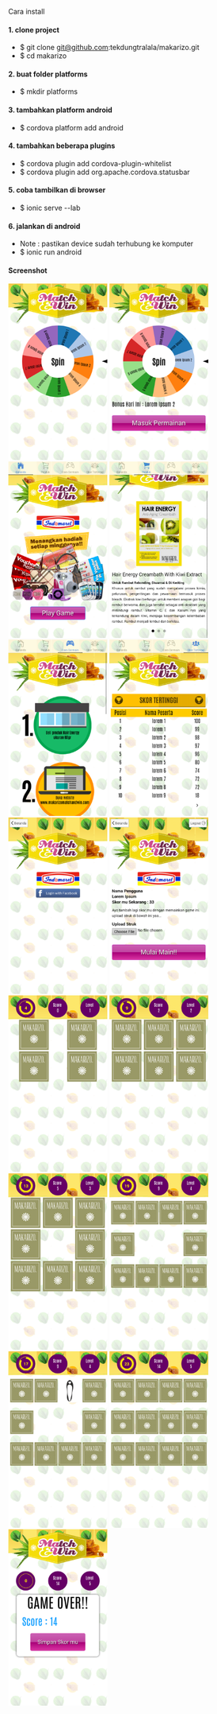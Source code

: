 Cara install 

#### 1. clone project
  * $ git clone git@github.com:tekdungtralala/makarizo.git
  * $ cd makarizo

#### 2. buat folder platforms
  * $ mkdir platforms

#### 3. tambahkan platform android
  * $ cordova platform add android

#### 4. tambahkan beberapa plugins
  * $ cordova plugin add cordova-plugin-whitelist
  * $ cordova plugin add org.apache.cordova.statusbar 

#### 5. coba tambilkan di browser
  * $ ionic serve --lab

#### 6. jalankan di android
  * Note : pastikan device sudah terhubung ke komputer 
  * $ ionic run android


#### Screenshot
<img src="https://raw.githubusercontent.com/tekdungtralala/makarizo/master/screenshot/Screenshot_2015-07-16-09-40-38.png" alt="alt text" width="200" height="355">
<img src="https://raw.githubusercontent.com/tekdungtralala/makarizo/master/screenshot/Screenshot_2015-07-16-09-40-53.png" alt="alt text" width="200" height="355">
<img src="https://raw.githubusercontent.com/tekdungtralala/makarizo/master/screenshot/Screenshot_2015-07-16-09-41-01.png" alt="alt text" width="200" height="355">
<img src="https://raw.githubusercontent.com/tekdungtralala/makarizo/master/screenshot/Screenshot_2015-07-16-09-41-19.png" alt="alt text" width="200" height="355">
<img src="https://raw.githubusercontent.com/tekdungtralala/makarizo/master/screenshot/Screenshot_2015-07-16-09-41-30.png" alt="alt text" width="200" height="355">
<img src="https://raw.githubusercontent.com/tekdungtralala/makarizo/master/screenshot/Screenshot_2015-07-16-09-41-44.png" alt="alt text" width="200" height="355">
<img src="https://raw.githubusercontent.com/tekdungtralala/makarizo/master/screenshot/Screenshot_2015-07-16-09-41-53.png" alt="alt text" width="200" height="355">
<img src="https://raw.githubusercontent.com/tekdungtralala/makarizo/master/screenshot/Screenshot_2015-07-16-09-42-07.png" alt="alt text" width="200" height="355">
<img src="https://raw.githubusercontent.com/tekdungtralala/makarizo/master/screenshot/Screenshot_2015-07-16-09-42-21.png" alt="alt text" width="200" height="355">
<img src="https://raw.githubusercontent.com/tekdungtralala/makarizo/master/screenshot/Screenshot_2015-07-16-09-42-37.png" alt="alt text" width="200" height="355">
<img src="https://raw.githubusercontent.com/tekdungtralala/makarizo/master/screenshot/Screenshot_2015-07-16-09-42-48.png" alt="alt text" width="200" height="355">
<img src="https://raw.githubusercontent.com/tekdungtralala/makarizo/master/screenshot/Screenshot_2015-07-16-09-43-00.png" alt="alt text" width="200" height="355">
<img src="https://raw.githubusercontent.com/tekdungtralala/makarizo/master/screenshot/Screenshot_2015-07-16-09-44-24.png" alt="alt text" width="200" height="355">
<img src="https://raw.githubusercontent.com/tekdungtralala/makarizo/master/screenshot/Screenshot_2015-07-16-10-09-04.png" alt="alt text" width="200" height="355">
<img src="https://raw.githubusercontent.com/tekdungtralala/makarizo/master/screenshot/Screenshot_2015-07-16-10-09-28.png" alt="alt text" width="200" height="355">
